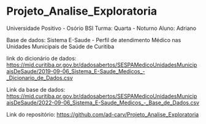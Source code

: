 # Projeto_Analise_Exploratoria

Universidade Positivo - Osório BSI Turma: Quarta - Noturno Aluno: Adriano

Base de dados: Sistema E-Saude - Perfil de atendimento Médico nas Unidades Municipais de Saúde de Curitiba

link do dicionário de dados:
https://mid.curitiba.pr.gov.br/dadosabertos/SESPAMedicoUnidadesMunicipaisDeSaude/2019-09-06_Sistema_E-Saude_Medicos_-_Dicionario_de_Dados.csv

Link da base de dados:
https://mid.curitiba.pr.gov.br/dadosabertos/SESPAMedicoUnidadesMunicipaisDeSaude/2022-09-06_Sistema_E-Saude_Medicos_-_Base_de_Dados.csv

Link do repositório:
https://github.com/ad-carv/Projeto_Analise_Exploratoria
